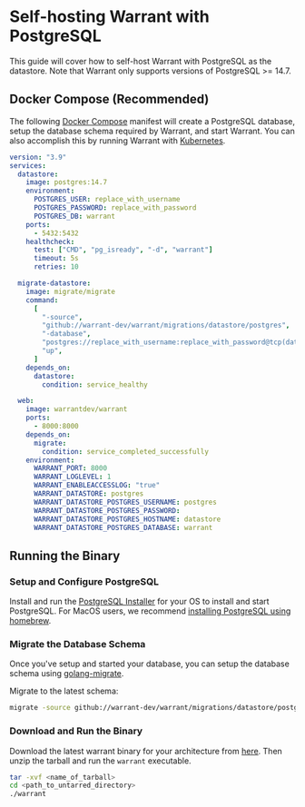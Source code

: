 # Self-hosting Warrant with PostgreSQL

This guide will cover how to self-host Warrant with PostgreSQL as the datastore. Note that Warrant only supports versions of PostgreSQL >= 14.7.

## Docker Compose (Recommended)

The following [Docker Compose](https://docs.docker.com/compose/) manifest will create a PostgreSQL database, setup the database schema required by Warrant, and start Warrant. You can also accomplish this by running Warrant with [Kubernetes](https://kubernetes.io/).

```yaml
version: "3.9"
services:
  datastore:
    image: postgres:14.7
    environment:
      POSTGRES_USER: replace_with_username
      POSTGRES_PASSWORD: replace_with_password
      POSTGRES_DB: warrant
    ports:
      - 5432:5432
    healthcheck:
      test: ["CMD", "pg_isready", "-d", "warrant"]
      timeout: 5s
      retries: 10

  migrate-datastore:
    image: migrate/migrate
    command:
      [
        "-source",
        "github://warrant-dev/warrant/migrations/datastore/postgres",
        "-database",
        "postgres://replace_with_username:replace_with_password@tcp(datastore:5432)/warrant?sslmode=disable",
        "up",
      ]
    depends_on:
      datastore:
        condition: service_healthy

  web:
    image: warrantdev/warrant
    ports:
      - 8000:8000
    depends_on:
      migrate:
        condition: service_completed_successfully
    environment:
      WARRANT_PORT: 8000
      WARRANT_LOGLEVEL: 1
      WARRANT_ENABLEACCESSLOG: "true"
      WARRANT_DATASTORE: postgres
      WARRANT_DATASTORE_POSTGRES_USERNAME: postgres
      WARRANT_DATASTORE_POSTGRES_PASSWORD:
      WARRANT_DATASTORE_POSTGRES_HOSTNAME: datastore
      WARRANT_DATASTORE_POSTGRES_DATABASE: warrant
```

## Running the Binary

### Setup and Configure PostgreSQL

Install and run the [PostgreSQL Installer](https://www.postgresql.org/download/) for your OS to install and start PostgreSQL. For MacOS users, we recommend [installing PostgreSQL using homebrew](https://formulae.brew.sh/formula/postgresql@14).

### Migrate the Database Schema

Once you've setup and started your database, you can setup the database schema using [golang-migrate](https://github.com/golang-migrate/migrate).

Migrate to the latest schema:

```bash
migrate -source github://warrant-dev/warrant/migrations/datastore/postgres -database postgres://replace_with_username:replace_with_password@/warrant?sslmode=disable up
```

### Download and Run the Binary

Download the latest warrant binary for your architecture from [here](https://github.com/warrant-dev/warrant/releases/latest). Then unzip the tarball and run the `warrant` executable.

```bash
tar -xvf <name_of_tarball>
cd <path_to_untarred_directory>
./warrant
```
